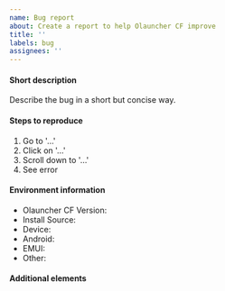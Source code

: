 ```yaml
---
name: Bug report
about: Create a report to help Olauncher CF improve
title: ''
labels: bug
assignees: ''
---
```


<!--
Thank you for your help in making Olauncher CF better!

Guide to a good bug-report:
• Please search existing bug/crash reports reports to avoid creating duplicates.
• Give your bug report a good name (no generics like "Error" or "Bug"), so others can easily identify the topic of your issue.
• Describe the bug in a short but concise way.
• If you have a screenshot or screen recording of the bug, link them at the end of this issue.
• Also make sure to fill out the environment information. This info is valuable when trying to fix your described bug.
-->

#### Short description <!-- to be filled in -->
Describe the bug in a short but concise way.

#### Steps to reproduce <!-- to be filled in -->
1. Go to '…'
2. Click on '…'
3. Scroll down to '…'
4. See error

#### Environment information <!-- to be filled in -->
- Olauncher CF Version: <!-- e.g. 0.X.X -->
- Install Source: <!-- e.g. F-Droid/GitHub? -->
- Device: <!-- e.g. OnePlus 8T -->
- Android: <!-- e.g. 11, Stock, ROM -->
- EMUI: <!-- do you have EMUI-Android? https://en.wikipedia.org/wiki/EMUI -->
- Other: <!-- e.g. battery optimization enabled -->

#### Additional elements

<!-- Screenshot or Screen recording file -->
